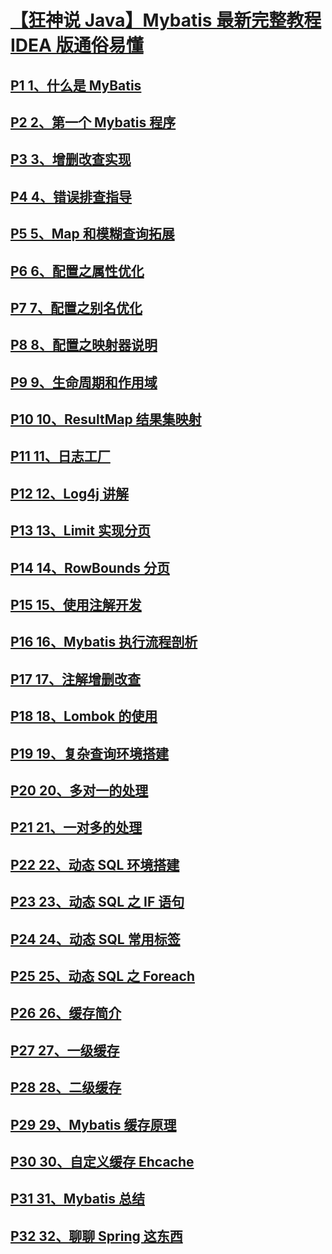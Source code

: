 # [【狂神说 Java】Mybatis 最新完整教程 IDEA 版通俗易懂](https://www.bilibili.com/video/BV1NE411Q7Nx)

## [P1 1、什么是 MyBatis](https://www.bilibili.com/video/BV1NE411Q7Nx?p=1)

## [P2 2、第一个 Mybatis 程序](https://www.bilibili.com/video/BV1NE411Q7Nx?p=2)

## [P3 3、增删改查实现](https://www.bilibili.com/video/BV1NE411Q7Nx?p=3)

## [P4 4、错误排查指导](https://www.bilibili.com/video/BV1NE411Q7Nx?p=4)

## [P5 5、Map 和模糊查询拓展](https://www.bilibili.com/video/BV1NE411Q7Nx?p=5)

## [P6 6、配置之属性优化](https://www.bilibili.com/video/BV1NE411Q7Nx?p=6)

## [P7 7、配置之别名优化](https://www.bilibili.com/video/BV1NE411Q7Nx?p=7)

## [P8 8、配置之映射器说明](https://www.bilibili.com/video/BV1NE411Q7Nx?p=8)

## [P9 9、生命周期和作用域](https://www.bilibili.com/video/BV1NE411Q7Nx?p=9)

## [P10 10、ResultMap 结果集映射](https://www.bilibili.com/video/BV1NE411Q7Nx?p=10)

## [P11 11、日志工厂](https://www.bilibili.com/video/BV1NE411Q7Nx?p=11)

## [P12 12、Log4j 讲解](https://www.bilibili.com/video/BV1NE411Q7Nx?p=12)

## [P13 13、Limit 实现分页](https://www.bilibili.com/video/BV1NE411Q7Nx?p=13)

## [P14 14、RowBounds 分页](https://www.bilibili.com/video/BV1NE411Q7Nx?p=14)

## [P15 15、使用注解开发](https://www.bilibili.com/video/BV1NE411Q7Nx?p=15)

## [P16 16、Mybatis 执行流程剖析](https://www.bilibili.com/video/BV1NE411Q7Nx?p=16)

## [P17 17、注解增删改查](https://www.bilibili.com/video/BV1NE411Q7Nx?p=17)

## [P18 18、Lombok 的使用](https://www.bilibili.com/video/BV1NE411Q7Nx?p=18)

## [P19 19、复杂查询环境搭建](https://www.bilibili.com/video/BV1NE411Q7Nx?p=19)

## [P20 20、多对一的处理](https://www.bilibili.com/video/BV1NE411Q7Nx?p=20)

## [P21 21、一对多的处理](https://www.bilibili.com/video/BV1NE411Q7Nx?p=21)

## [P22 22、动态 SQL 环境搭建](https://www.bilibili.com/video/BV1NE411Q7Nx?p=22)

## [P23 23、动态 SQL 之 IF 语句](https://www.bilibili.com/video/BV1NE411Q7Nx?p=23)

## [P24 24、动态 SQL 常用标签](https://www.bilibili.com/video/BV1NE411Q7Nx?p=24)

## [P25 25、动态 SQL 之 Foreach](https://www.bilibili.com/video/BV1NE411Q7Nx?p=25)

## [P26 26、缓存简介](https://www.bilibili.com/video/BV1NE411Q7Nx?p=26)

## [P27 27、一级缓存](https://www.bilibili.com/video/BV1NE411Q7Nx?p=27)

## [P28 28、二级缓存](https://www.bilibili.com/video/BV1NE411Q7Nx?p=28)

## [P29 29、Mybatis 缓存原理](https://www.bilibili.com/video/BV1NE411Q7Nx?p=29)

## [P30 30、自定义缓存 Ehcache](https://www.bilibili.com/video/BV1NE411Q7Nx?p=30)

## [P31 31、Mybatis 总结](https://www.bilibili.com/video/BV1NE411Q7Nx?p=31)

## [P32 32、聊聊 Spring 这东西](https://www.bilibili.com/video/BV1NE411Q7Nx?p=32)
